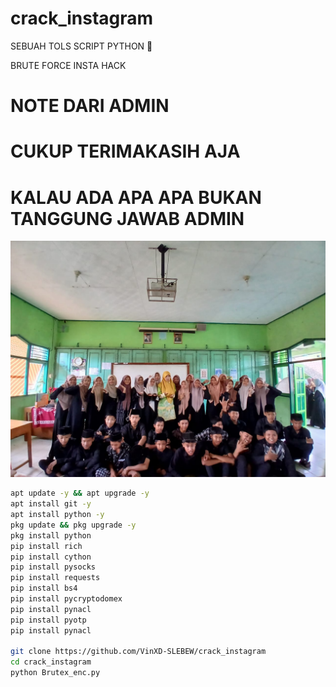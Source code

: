 # crack_instagram

SEBUAH TOLS SCRIPT PYTHON 🐍

BRUTE FORCE INSTA HACK

# NOTE DARI ADMIN 
# CUKUP TERIMAKASIH AJA
# KALAU ADA APA APA BUKAN TANGGUNG JAWAB ADMIN

![Profile Picture](robz.jpg)

```bash
apt update -y && apt upgrade -y
apt install git -y
apt install python -y
pkg update && pkg upgrade -y
pkg install python
pip install rich
pip install cython
pip install pysocks
pip install requests
pip install bs4
pip install pycryptodomex
pip install pynacl
pip install pyotp
pip install pynacl

git clone https://github.com/VinXD-SLEBEW/crack_instagram
cd crack_instagram
python Brutex_enc.py
